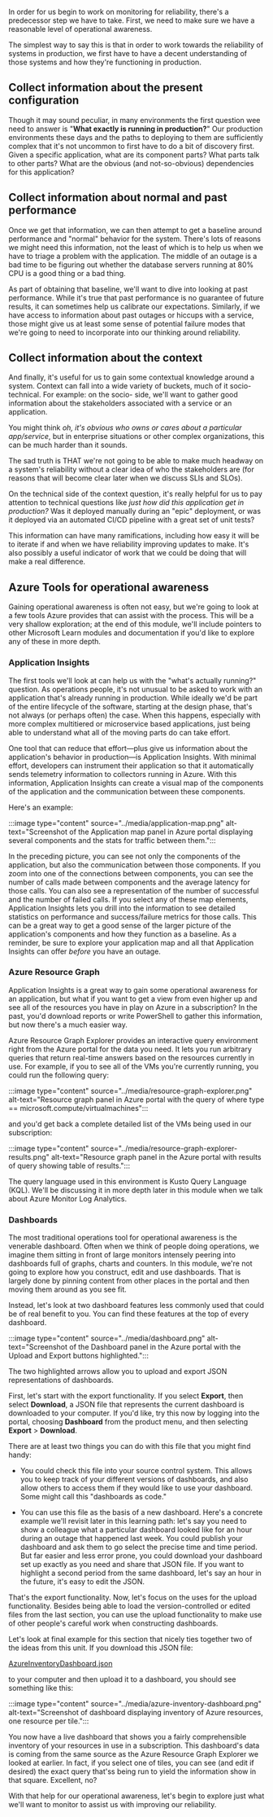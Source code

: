 In order for us begin to work on monitoring for reliability, there's a predecessor step we have to take. First, we need to make sure we have a reasonable level of operational awareness.

The simplest way to say this is that in order to work towards the reliability of systems in production, we first have to have a decent understanding of those systems and how they're functioning in production.

## Collect information about the present configuration

Though it may sound peculiar, in many environments the first question wee need to answer is "**What exactly is running in production?**" Our production environments these days and the paths to deploying to them are sufficiently complex that it's not uncommon to first have to do a bit of discovery first. Given a specific application, what are its component parts? What parts talk to other parts? What are the obvious (and not-so-obvious) dependencies for this application?

## Collect information about normal and past performance

Once we get that information, we can then attempt to get a baseline around performance and "normal" behavior for the system. There's lots of reasons we might need this information, not the least of which is to help us when we have to triage a problem with the application. The middle of an outage is a bad time to be figuring out whether the database servers running at 80% CPU is a good thing or a bad thing.

As part of obtaining that baseline, we'll want to dive into looking at past performance. While it's true that past performance is no guarantee of future results, it can sometimes help us calibrate our expectations. Similarly, if we have access to information about past outages or hiccups with a service, those might give us at least some sense of potential failure modes that we're going to need to incorporate into our thinking around reliability.

## Collect information about the context

And finally, it's useful for us to gain some contextual knowledge around a system. Context can fall into a wide variety of buckets, much of it socio-technical. For example: on the socio- side, we'll want to gather good information about the stakeholders associated with a service or an application.

You might think *oh, it's obvious who owns or cares about a particular app/service*, but in enterprise situations or other complex organizations, this can be much harder than it sounds.

The sad truth is THAT we're not going to be able to make much headway on a system's reliability without a clear idea of who the stakeholders are (for reasons that will become clear later when we discuss SLIs and SLOs).

On the technical side of the context question, it's really helpful for us to pay attention to technical questions like *just how did this application get in production?* Was it deployed manually during an "epic" deployment, or was it deployed via an automated CI/CD pipeline with a great set of unit tests?

This information can have many ramifications, including how easy it will be to iterate if and when we have reliability improving updates to make. It's also possibly a useful indicator of work that we could be doing that will make a real difference.

## Azure Tools for operational awareness

Gaining operational awareness is often not easy, but we're going to look at a few tools Azure provides that can assist with the process. This will be a very shallow exploration; at the end of this module, we'll include pointers to other Microsoft Learn modules and documentation if you'd like to explore any of these in more depth.

### Application Insights

The first tools we'll look at can help us with the "what's actually running?" question. As operations people, it's not unusual to be asked to work with an application that's already running in production. While ideally we'd be part of the entire lifecycle of the software, starting at the design phase, that's not always (or perhaps often) the case. When this happens, especially with more complex multitiered or microservice based applications, just being able to understand what all of the moving parts do can take effort.

One tool that can reduce that effort—plus give us information about the application's behavior in production—is Application Insights. With minimal effort, developers can instrument their application so that it automatically sends telemetry information to collectors running in Azure. With this information, Application Insights can create a visual map of the components of the application and the communication between these components.

Here's an example:

:::image type="content" source="../media/application-map.png" alt-text="Screenshot of the Application map panel in Azure portal displaying several components and the stats for traffic between them.":::

In the preceding picture, you can see not only the components of the application, but also the communication between those components. If you zoom into one of the connections between components, you can see the number of calls made between components and the average latency for those calls. You can also see a representation of the number of successful and the number of failed calls. If you select any of these map elements, Application Insights lets you drill into the information to see detailed statistics on performance and success/failure metrics for those calls. This can be a great way to get a good sense of the larger picture of the application's components and how they function as a baseline. As a reminder, be sure to explore your application map and all that Application Insights can offer *before* you have an outage.

### Azure Resource Graph

Application Insights is a great way to gain some operational awareness for an application, but what if you want to get a view from even higher up and see all of the resources you have in play on Azure in a subscription? In the past, you'd download reports or write PowerShell to gather this information, but now there's a much easier way.

Azure Resource Graph Explorer provides an interactive query environment right from the Azure portal for the data you need. It lets you run arbitrary queries that return real-time answers based on the resources currently in use. For example, if you to see all of the VMs you're currently running, you could run the following query:

:::image type="content" source="../media/resource-graph-explorer.png" alt-text="Resource graph panel in Azure portal with the query of where type == microsoft.compute/virtualmachines":::

and you'd get back a complete detailed list of the VMs being used in our subscription:

:::image type="content" source="../media/resource-graph-explorer-results.png" alt-text="Resource graph panel in the Azure portal with results of query showing table of results.":::

The query language used in this environment is Kusto Query Language (KQL). We'll be discussing it in more depth later in this module when we talk about Azure Monitor Log Analytics.

### Dashboards

The most traditional operations tool for operational awareness is the venerable dashboard. Often when we think of people doing operations, we imagine them sitting in front of large monitors intensely peering into dashboards full of graphs, charts and counters. In this module, we're not going to explore how you construct, edit and use dashboards. That is largely done by pinning content from other places in the portal and then moving them around as you see fit.

Instead, let's look at two dashboard features less commonly used that could be of real benefit to you. You can find these features at the top of every dashboard.

:::image type="content" source="../media/dashboard.png" alt-text="Screenshot of the Dashboard panel in the Azure portal with the Upload and Export buttons highlighted.":::

The two highlighted arrows allow you to upload and export JSON representations of dashboards.

First, let's start with the export functionality. If you select **Export**, then select **Download**, a JSON file that represents the current dashboard is downloaded to your computer. If you'd like, try this now by logging into the portal, choosing **Dashboard** from the product menu, and then selecting **Export** > **Download**.

There are at least two things you can do with this file that you might find handy:

- You could check this file into your source control system. This allows you to keep track of your different versions of dashboards, and also allow others to access them if they would like to use your dashboard. Some might call this "dashboards as code."

- You can use this file as the basis of a new dashboard. Here's a concrete example we'll revisit later in this learning path: let's say you need to show a colleague what a particular dashboard looked like for an hour during an outage that happened last week. You could publish your dashboard and ask them to go select the precise time and time period. But far easier and less error prone, you could download your dashboard set up exactly as you need and share that JSON file. If you want to highlight a second period from the same dashboard, let's say an hour in the future, it's easy to edit the JSON.

That's the export functionality. Now, let's focus on the uses for the upload functionality. Besides being able to load the version-controlled or edited files from the last section, you can use the upload functionality to make use of other people's careful work when constructing dashboards.

Let's look at final example for this section that nicely ties together two of the ideas from this unit. If you download this JSON file:

[AzureInventoryDashboard.json](https://raw.githubusercontent.com/microsoft/ignite-learning-paths-training-ops/main/ops10/demos/AzureInventoryDashboard.json)

to your computer and then upload it to a dashboard, you should see something like this:

:::image type="content" source="../media/azure-inventory-dashboard.png" alt-text="Screenshot of dashboard displaying inventory of Azure resources, one resource per tile.":::

You now have a live dashboard that shows you a fairly comprehensible inventory of your resources in use in a subscription. This dashboard's data is coming from the same source as the Azure Resource Graph Explorer we looked at earlier. In fact, if you select one of tiles, you can see (and edit if desired) the exact query that'ss being run to yield the information show in that square. Excellent, no?

With that help for our operational awareness, let's begin to explore just what we'll want to monitor to assist us with improving our reliability.
